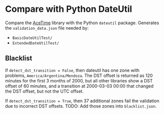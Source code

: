 # Compare with Python DateUtil

Compare the [AceTime](https://github.com/bxparks/AceTime) library with the
Python `dateutil` package.
Generates the `validation_data.json` file needed by:

* `BasicDateUtilTest/`
* `ExtendedDateUtilTest/`

## Blacklist

If `detect_dst_transition = False`, then dateutil has one zone with problems,
`America/Argentina/Mendoza`. The DST offset is returned as 120 minutes for the
first 3 months of 2000, but all other libraries show a DST offset of 60 minutes,
and a transition at 2000-03-03 00:00 that changed the DST offset, but not the
UTC offset.

If `detect_dst_transition = True`, then 37 additional zones fail the validation
due to incorrect DST offsets. TODO: Add those zones into `blacklist.json`.
